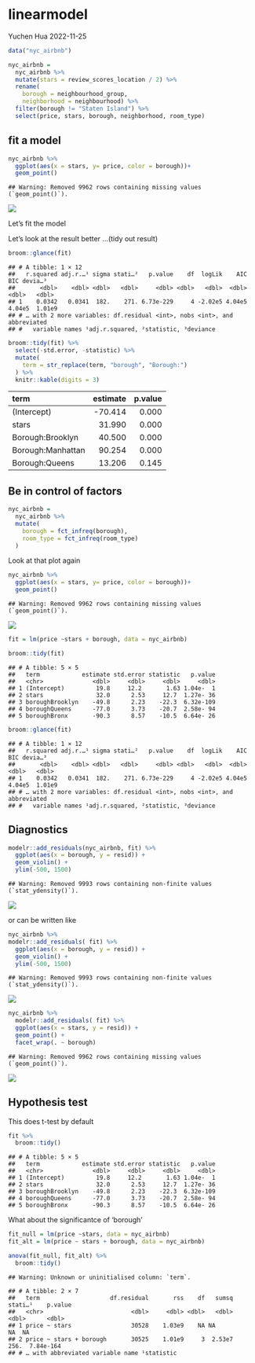 linearmodel
================
Yuchen Hua
2022-11-25

``` r
data("nyc_airbnb")

nyc_airbnb = 
  nyc_airbnb %>% 
  mutate(stars = review_scores_location / 2) %>% 
  rename(
    borough = neighbourhood_group,
    neighborhood = neighbourhood) %>% 
  filter(borough != "Staten Island") %>% 
  select(price, stars, borough, neighborhood, room_type)
```

## fit a model

``` r
nyc_airbnb %>%
  ggplot(aes(x = stars, y= price, color = borough))+
  geom_point()
```

    ## Warning: Removed 9962 rows containing missing values (`geom_point()`).

![](linearmodel_files/figure-gfm/unnamed-chunk-2-1.png)<!-- -->

Let’s fit the model

Let’s look at the result better …(tidy out result)

``` r
broom::glance(fit)
```

    ## # A tibble: 1 × 12
    ##   r.squared adj.r.…¹ sigma stati…²   p.value    df  logLik    AIC    BIC devia…³
    ##       <dbl>    <dbl> <dbl>   <dbl>     <dbl> <dbl>   <dbl>  <dbl>  <dbl>   <dbl>
    ## 1    0.0342   0.0341  182.    271. 6.73e-229     4 -2.02e5 4.04e5 4.04e5  1.01e9
    ## # … with 2 more variables: df.residual <int>, nobs <int>, and abbreviated
    ## #   variable names ¹​adj.r.squared, ²​statistic, ³​deviance

``` r
broom::tidy(fit) %>%
  select(-std.error, -statistic) %>%
  mutate(
    term = str_replace(term, "borough", "Borough:")
  ) %>%
  knitr::kable(digits = 3)
```

| term              | estimate | p.value |
|:------------------|---------:|--------:|
| (Intercept)       |  -70.414 |   0.000 |
| stars             |   31.990 |   0.000 |
| Borough:Brooklyn  |   40.500 |   0.000 |
| Borough:Manhattan |   90.254 |   0.000 |
| Borough:Queens    |   13.206 |   0.145 |

## Be in control of factors

``` r
nyc_airbnb = 
  nyc_airbnb %>%
  mutate(
    borough = fct_infreq(borough),
    room_type = fct_infreq(room_type)
  )
```

Look at that plot again

``` r
nyc_airbnb %>%
  ggplot(aes(x = stars, y= price, color = borough))+
  geom_point()
```

    ## Warning: Removed 9962 rows containing missing values (`geom_point()`).

![](linearmodel_files/figure-gfm/unnamed-chunk-6-1.png)<!-- -->

``` r
fit = lm(price ~stars + borough, data = nyc_airbnb)

broom::tidy(fit)
```

    ## # A tibble: 5 × 5
    ##   term            estimate std.error statistic   p.value
    ##   <chr>              <dbl>     <dbl>     <dbl>     <dbl>
    ## 1 (Intercept)         19.8     12.2       1.63 1.04e-  1
    ## 2 stars               32.0      2.53     12.7  1.27e- 36
    ## 3 boroughBrooklyn    -49.8      2.23    -22.3  6.32e-109
    ## 4 boroughQueens      -77.0      3.73    -20.7  2.58e- 94
    ## 5 boroughBronx       -90.3      8.57    -10.5  6.64e- 26

``` r
broom::glance(fit)
```

    ## # A tibble: 1 × 12
    ##   r.squared adj.r.…¹ sigma stati…²   p.value    df  logLik    AIC    BIC devia…³
    ##       <dbl>    <dbl> <dbl>   <dbl>     <dbl> <dbl>   <dbl>  <dbl>  <dbl>   <dbl>
    ## 1    0.0342   0.0341  182.    271. 6.73e-229     4 -2.02e5 4.04e5 4.04e5  1.01e9
    ## # … with 2 more variables: df.residual <int>, nobs <int>, and abbreviated
    ## #   variable names ¹​adj.r.squared, ²​statistic, ³​deviance

## Diagnostics

``` r
modelr::add_residuals(nyc_airbnb, fit) %>%
  ggplot(aes(x = borough, y = resid)) +
  geom_violin() +
  ylim(-500, 1500)
```

    ## Warning: Removed 9993 rows containing non-finite values (`stat_ydensity()`).

![](linearmodel_files/figure-gfm/unnamed-chunk-8-1.png)<!-- -->

or can be written like

``` r
nyc_airbnb %>%
modelr::add_residuals( fit) %>%
  ggplot(aes(x = borough, y = resid)) +
  geom_violin() +
  ylim(-500, 1500)
```

    ## Warning: Removed 9993 rows containing non-finite values (`stat_ydensity()`).

![](linearmodel_files/figure-gfm/unnamed-chunk-9-1.png)<!-- -->

``` r
nyc_airbnb %>%
  modelr::add_residuals( fit) %>%
  ggplot(aes(x = stars, y = resid)) +
  geom_point() +
  facet_wrap(. ~ borough)
```

    ## Warning: Removed 9962 rows containing missing values (`geom_point()`).

![](linearmodel_files/figure-gfm/unnamed-chunk-9-2.png)<!-- -->

## Hypothesis test

This does t-test by default

``` r
fit %>%
  broom::tidy()
```

    ## # A tibble: 5 × 5
    ##   term            estimate std.error statistic   p.value
    ##   <chr>              <dbl>     <dbl>     <dbl>     <dbl>
    ## 1 (Intercept)         19.8     12.2       1.63 1.04e-  1
    ## 2 stars               32.0      2.53     12.7  1.27e- 36
    ## 3 boroughBrooklyn    -49.8      2.23    -22.3  6.32e-109
    ## 4 boroughQueens      -77.0      3.73    -20.7  2.58e- 94
    ## 5 boroughBronx       -90.3      8.57    -10.5  6.64e- 26

What about the significantce of ‘borough’

``` r
fit_null = lm(price ~stars, data = nyc_airbnb)
fit_alt = lm(price ~ stars + borough, data = nyc_airbnb)

anova(fit_null, fit_alt) %>%
  broom::tidy()
```

    ## Warning: Unknown or uninitialised column: `term`.

    ## # A tibble: 2 × 7
    ##   term                    df.residual       rss    df   sumsq stati…¹    p.value
    ##   <chr>                         <dbl>     <dbl> <dbl>   <dbl>   <dbl>      <dbl>
    ## 1 price ~ stars                 30528    1.03e9    NA NA          NA  NA        
    ## 2 price ~ stars + borough       30525    1.01e9     3  2.53e7    256.  7.84e-164
    ## # … with abbreviated variable name ¹​statistic
